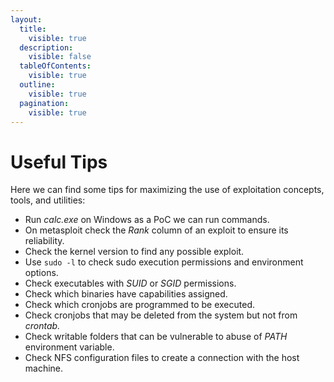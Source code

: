 ```yaml
---
layout:
  title:
    visible: true
  description:
    visible: false
  tableOfContents:
    visible: true
  outline:
    visible: true
  pagination:
    visible: true
---
```


# Useful Tips

Here we can find some tips for maximizing the use of exploitation concepts, tools, and utilities:

* Run _calc.exe_ on Windows as a PoC we can run commands.
* On metasploit check the _Rank_ column of an exploit to ensure its reliability.
* Check the kernel version to find any possible exploit.
* Use `sudo -l`  to check sudo execution permissions and environment options.
* Check executables with _SUID_ or _SGID_ permissions.
* Check which binaries have capabilities assigned.
* Check which cronjobs are programmed to be executed.
* Check cronjobs that may be deleted from the system but not from _crontab._
* Check writable folders that can be vulnerable to abuse of _PATH_ environment variable.
* Check NFS configuration files to create a connection with the host machine.
